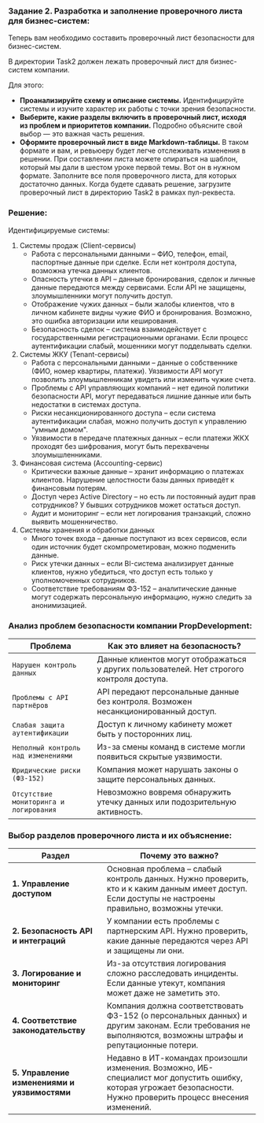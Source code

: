### Задание 2. Разработка и заполнение проверочного листа для бизнес-систем:

Теперь вам необходимо составить проверочный лист безопасности для бизнес-систем.

В директории Task2 должен лежать проверочный лист для бизнес-систем компании.

Для этого:
* **Проанализируйте схему и описание системы.** Идентифицируйте системы и изучите характер их работы с точки зрения безопасности.
* **Выберите, какие разделы включить в проверочный лист, исходя из проблем и приоритетов компании.** Подробно объясните свой выбор — это важная часть решения.
* **Оформите проверочный лист в виде Markdown-таблицы.** В таком формате и вам, и ревьюеру будет легче отслеживать изменения в решении.
  При составлении листа можете опираться на шаблон, который мы дали в шестом уроке первой темы. Вот он в нужном формате.
  Заполните все поля проверочного листа, для которых достаточно данных. Когда будете сдавать решение,
  загрузите проверочный лист в директорию Task2 в рамках пул-реквеста.

### Решение:
Идентифицируемые системы:
1. Системы продаж (Client-сервисы)
    * Работа с персональными данными – ФИО, телефон, email, паспортные данные при сделке. Если нет контроля доступа, возможна утечка данных клиентов.
    * Опасность утечки в API – данные бронирования, сделок и личные данные передаются между сервисами. Если API не защищены, злоумышленники могут получить доступ.
    * Отображение чужих данных – были жалобы клиентов, что в личном кабинете видны чужие ФИО и бронирования. Возможно, это ошибка авторизации или кеширования.
    * Безопасность сделок – система взаимодействует с государственными регистрационными органами. Если процесс аутентификации слабый, мошенники могут подделывать сделки.
2. Системы ЖКУ (Tenant-сервисы)
    * Работа с персональными данными – данные о собственнике (ФИО, номер квартиры, платежи). Уязвимости API могут позволить злоумышленникам увидеть или изменить чужие счета.
    * Проблемы с API управляющих компаний – нет единой политики безопасности API, могут передаваться лишние данные или быть недостатки в системах доступа.
    * Риски несанкционированного доступа – если система аутентификации слабая, можно получить доступ к управлению "умным домом".
    * Уязвимости в передаче платежных данных – если платежи ЖКХ проходят без шифрования, могут быть перехвачены злоумышленниками.
3. Финансовая система (Accounting-сервис)
    * Критически важные данные – хранит информацию о платежах клиентов. Нарушение целостности базы данных приведёт к финансовым потерям.
    * Доступ через Active Directory – но есть ли постоянный аудит прав сотрудников? У бывших сотрудников может остаться доступ.
    * Аудит и мониторинг – если нет логирования транзакций, сложно выявить мошенничество.
4. Системы хранения и обработки данных
    * Много точек входа – данные поступают из всех сервисов, если один источник будет скомпрометирован, можно подменить данные.
    * Риск утечки данных – если BI-система анализирует данные клиентов, нужно убедиться, что доступ есть только у уполномоченных сотрудников.
    * Соответствие требованиям ФЗ-152 – аналитические данные могут содержать персональную информацию, нужно следить за анонимизацией.

### Анализ проблем безопасности компании PropDevelopment:
| Проблема                               | Как это влияет на безопасность?                                                           |
|----------------------------------------|-------------------------------------------------------------------------------------------|
| `Нарушен контроль данных`              | Данные клиентов могут отображаться у других пользователей. Нет строгого контроля доступа. |
| `Проблемы с API партнёров`             | API передают персональные данные без контроля. Возможен несанкционированный доступ.       |
| `Слабая защита аутентификации`         | Доступ к личному кабинету может быть у посторонних лиц.                                   |
| `Неполный контроль над изменениями`    | Из-за смены команд в системе могли появиться скрытые уязвимости.                          |
| `Юридические риски (ФЗ-152)`           | Компания может нарушать законы о защите персональных данных.                              |
| `Отсутствие мониторинга и логирования` | Невозможно вовремя обнаружить утечку данных или подозрительную активность.                |

### Выбор разделов проверочного листа и их объяснение:
| Раздел                                       | Почему это важно?                                                                                                                                                   |
|----------------------------------------------|---------------------------------------------------------------------------------------------------------------------------------------------------------------------|
| **1. Управление доступом**                   | Основная проблема – слабый контроль данных. Нужно проверить, кто и к каким данным имеет доступ. Если доступы не настроены правильно, возможны утечки.               |
| **2. Безопасность API и интеграций**         | У компании есть проблемы с партнерским API. Нужно проверить, какие данные передаются через API и защищены ли они.                                                   |
| **3. Логирование и мониторинг**              | Из-за отсутствия логирования сложно расследовать инциденты. Если данные утекут, компания может даже не заметить это.                                                |
| **4. Соответствие законодательству**         | Компания должна соответствовать ФЗ-152 (о персональных данных) и другим законам. Если требования не выполняются, возможны штрафы и репутационные потери.            |
| **5. Управление изменениями и уязвимостями** | Недавно в ИТ-командах произошли изменения. Возможно, ИБ-специалист мог допустить ошибку, которая угрожает безопасности. Нужно проверить процесс внесения изменений. |